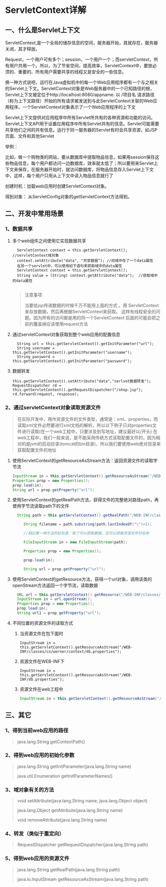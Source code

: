 # ServletContext详解

## 一、什么是Servlet上下文

ServletContext,是一个全局的储存信息的空间，服务器开始，其就存在，服务器关闭，其才释放。

Request，一个用户可有多个；session，一个用户一个；而servletContext，所有用户共用一个。所以，为了节省空间，提高效率，ServletContext中，要放必须的、重要的、所有用户需要共享的线程又是安全的一些信息。

换一种方式说吧，运行在Java虚拟机中的每一个Web应用程序都有一个与之相关的Servlet上下文。ServletContext对象是Web服务器中的一个已知路径的根，Servlet上下文被定位于http://localhost:8080/appname. 以 /项目名 请求路径（称为上下文路径）开始的所有请求被发送到与此ServletContext关联的Web应用程序。一个ServletContext对象表示了一个Web应用程序的上下文

Servlet上下文提供对应用程序中所有Servlet所共有的各种资源和功能的访问。Servlet上下文API用于设置应用程序中所有Servlet共有的信息。Servlet可能需要共享他们之间的共有信息。运行于同一服务器的Servlet有时会共享资源，如JSP页面、文件和其他Servlet

举例：

​	比如，做一个购物类的网站，要从数据库中提取物品信息，如果用session保存这些物品信息，每个用户都访问一边数据库，效率就太低了；所以要用来Servlet上下文来保存，在服务器开始时，就访问数据库，将物品信息存入Servlet上下文中，这样，每个用户只用从上下文中读入物品信息就行了

​创建时机：加载web应用时创建ServletContext对象。

​得到对象： 从ServletConfig对象的getServletContext方法得到。

## 二、开发中常用场景

### 1、数据共享

1. 多个web组件之间使用它实现数据共享

   ```
     ServletContext context = this.getServletContext();  //servletContext域对象
     context.setAttribute("data", "共享数据"); //向域中存了一个data属性
     在另一个servlet中，可以使用如下语句来获取域中的data属性
     ServletContext context = this.getServletContext();
     String value = (String) context.getAttribute("data");  //获取域中的data属性
    
   ```

   > 注意事项
   >
   > 当要给jsp传递数据的时候千万不能用上面的方式 。用 ServletContext来存放数据，然后再根据ServletContext来获取。 这样有线程安全的问题。因为所有的访问都是用的同一个ServletContext 后面的可能会把之前的覆盖掉应该使用request方法

2. 通过servletContext对象获取到整个web应用的配置信息

   ```
     String url = this.getServletContext().getInitParameter("url");
     String username = this.getServletContext().getInitParameter("username");
     String password = this.getServletContext().getInitParameter("password");
   ```

3. 数据转发

   ```
   this.getServletContext().setAttribute("data","serlvet数据转发");
   RequestDispatcher rd = this.getServletContext().getRequestDispatcher("/shop.jsp");
   rd.forward(request, response);
   ```

### 2、通过servletContext对象读取资源文件

> 在实际开发中，用作资源文件的文件类型，通常是：xml、properties，而读取xml文件必然要进行xml文档的解析，所以以下例子只对properties文件进行读取(在一个web工程中，只要涉及到写地址，建议最好以/开头)  在web工程中，我们一般来说，是不能采用传统方式读取配置文件的，因为相对的是jvm的启动目录(tomcat的bin目录)，所以我们要使用web绝对目录来获取配置文件的地址

1. 使用ServletContext的getResourceAsStream方法：返回资源文件的读取字节流

   ```java
   InputStream in = this.getServletContext().getResourceAsStream("/WEB-INF/classes/db.properties");
   Properties prop = new Properties();  
   prop.load(in);
   String url = prop.getProperty("url");
   ```


1. 使用ServletContext的getRealPath方法，获得文件的完整绝对路径path，再使用字节流读取path下的文件

   ```java
     String path = this.getServletContext().getRealPath("/WEB-INF/classes/db.properties");

        String filename = path.substring(path.lastIndexOf("\")+1); 

        //相比第一种方法的好处是：除了可以获取数据，还可以获取资源文件的名称

        FileInputStream in = new FileInputStream(path);

        Properties prop = new Properties();

        prop.load(in);

        String url = prop.getProperty("url");
   ```


1. 使用ServletContext的getResource方法，获得一个url对象，调用该类的openStream方法返回一个字节流，读取数据

   ```java
     URL url = this.getServletContext().getResource("/WEB-INF/classes/db.properties");
     InputStream in = url.openStream();
     Properties prop = new Properties();
     prop.load(in);
     String url1 = prop.getProperty("url");
   ```

2. 不同位置的资源文件的读取方式

   1. 当资源文件在包下面时

      ```
      InputStream in = this.getServletContext().getResourceAsStream("/WEB-INF/classes/cn/werner/context/db.properties");
      ```

   2. 资源文件在WEB-INF下

      ```
      InputStream in = this.getServletContext().getResourceAsStream("/WEB-INF/db.properties");
      ```

   3. 资源文件在web工程中

      ```java
      InputStream in = this.getServletContext().getResourceAsStream("/db.properties");
      ```

## 三、其它

### 1、得到当前web应用的路径

> java.lang.String getContextPath()

### 2、得到web应用的初始化参数

> java.lang.String getInitParameter(java.lang.String name)
>
> java.util.Enumeration getInitParameterNames()

### 3、域对象有关的方法

> void setAttribute(java.lang.String name, java.lang.Object object)
>
> java.lang.Object getAttribute(java.lang.String name)
>
> void removeAttribute(java.lang.String name)

### 4、转发（类似于重定向）

> RequestDispatcher getRequestDispatcher(java.lang.String path)

### 5、得到web应用的资源文件

> java.lang.String getRealPath(java.lang.String path)
>
> java.io.InputStream getResourceAsStream(java.lang.String path)

